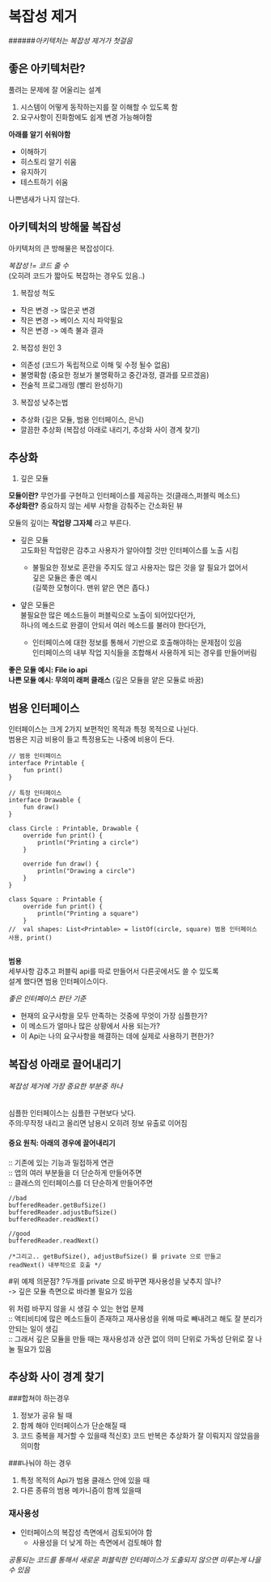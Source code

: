 # 복잡성 제거

######_아키텍처는 복잡성 제거가 첫걸음_


좋은 아키텍처란?
-
풀려는 문제에 잘 어울리는 설계

1) 시스템이 어떻게 동작하는지를 잘 이해할 수 있도록 함
2) 요구사항이 진화함에도 쉽게 변경 가능해야함

__아래를 알기 쉬워야함__
- 이해하기
- 히스토리 알기 쉬움
- 유지하기
- 테스트하기 쉬움

나쁜냄새가 나지 않는다. 

아키텍처의 방해물 복잡성
-
아키텍처의 큰 방해물은 복잡성이다.   

_복잡성 != 코드 줄 수_  
(오히려 코드가 짧아도 복잡하는 경우도 있음..)

1. 복잡성 척도   
- 작은 변경 -> 많은곳 변경
- 작은 변경 -> 베이스 지식 파악필요
- 작은 변경 -> 예측 불과 결과

2. 복잡성 원인 3
- 의존성 (코드가 독립적으로 이해 및 수정 될수 없음)
- 불명확함 (중요한 정보가 불명확하고 중간과정, 결과를 모르겠음)
- 전술적 프로그래밍 (빨리 완성하기)

3. 복잡성 낮추는법
- 추상화 (깊은 모듈, 범용 인터페이스, 은닉)
- 깔끔한 추상화 (복잡성 아래로 내리기, 추상화 사이 경계 찾기)

추상화
-

1. 깊은 모듈

__모듈이란?__ 무언가를 구현하고 인터페이스를 제공하는 것(클래스,퍼블릭 메소드)   
__추상화란?__ 중요하지 않는 세부 사항을 감춰주는 간소화된 뷰

모듈의 깊이는 **작업량 그자체** 라고 부른다.

- 깊은 모듈   
  고도화된 작업량은 감추고 사용자가 알아야할 것만 인터페이스를 노출 시킴
  
  - 불필요한 정보로 혼란을 주지도 않고 사용자는 많은 것을 알 필요가 없어서  
    깊은 모듈은 좋은 예시  
    (길쭉한 모형이다. 맨위 얕은 면은 좁다.)
       

- 얖은 모듈은    
  불필요한 많은 메소드들이 퍼블릭으로 노출이 되어있다던가,   
   하나의 메소드로 완결이 안되서 여러 메소드를 불러야 한다던가, 
  - 인터페이스에 대한 정보를 통해서 기반으로 호출해야하는 문제점이 있음   
    인터페이스의 내부 작업 지식들을 조합해서 사용하게 되는 경우를 만들어버림

__좋은 모듈 예시: File io api__   
__나쁜 모듈 예시: 무의미 래퍼 클래스__ (깊은 모듈을 얕은 모듈로 바꿈)

범용 인터페이스
-
인터페이스는 크게 2가지 보편적인 목적과 특정 목적으로 나뉜다.  
범용은 지금 비용이 들고 특정용도는 나중에 비용이 든다.
```
// 범용 인터페이스
interface Printable {
    fun print()
}

// 특정 인터페이스
interface Drawable {
    fun draw()
}

class Circle : Printable, Drawable {
    override fun print() {
        println("Printing a circle")
    }

    override fun draw() {
        println("Drawing a circle")
    }
}

class Square : Printable {
    override fun print() {
        println("Printing a square")
    }
//  val shapes: List<Printable> = listOf(circle, square) 범용 인터페이스 사용, print()
    
```
__범용__   
세부사항 감추고 퍼블릭 api를 따로 만들어서 다른곳에서도 쓸 수 있도록   
설계 했다면 범용 인터페이스이다.

*좋은 인터페이스 판단 기준*   
- 현재의 요구사항을 모두 만족하는 것중에 무엇이 가장 심플한가?   
- 이 메소드가 얼마나 많은 상황에서 사용 되는가?   
- 이 Api는 나의 요구사항을 해결하는 데에 실제로 사용하기 편한가?


복잡성 아래로 끌어내리기
-
###### 복잡성 제거에 가장 중요한 부분중 하나

심플한 인터페이스는 심플한 구현보다 낫다.   
주의:무작정 내리고 올리면 남용시 오히려 정보 유출로 이어짐      
   
#### 중요 원칙: 아래의 경우에 끌어내리기
:: 기존에 있는 기능과 밀접하게 연관    
:: 앱의 여러 부분들을 더 단순하게 만들어주면   
:: 클래스의 인터페이스를 더 단순하게 만들어주면

```
//bad
bufferedReader.getBufSize()
bufferedReader.adjustBufSize()
bufferedReader.readNext()

//good
bufferedReader.readNext()

/*그리고.. getBufSize(), adjustBufSize() 를 private 으로 만들고 
readNext() 내부적으로 호출 */
```
#위 예제 의문점? 
?두개를 private 으로 바꾸면 재사용성을 낮추지 않나?   
-> 깊은 모듈 측면으로 바라볼 필요가 있음 

위 처럼 바꾸지 않을 시 생길 수 있는 현업 문제   
:: 액티비티에 많은 메소드들이 존재하고 재사용성을 위해 따로 빼내려고 해도 잘 분리가 안되는 일이 생김   
:: 그래서 깊은 모듈을 만들 때는 재사용성과 상관 없이 의미 단위로 가독성 단위로
잘 나눌 필요가 있음
 
추상화 사이 경계 찾기
-
  ###합쳐야 하는경우
1) 정보가 공유 될 때
2) 함께 해야 인터페이스가 단순해질 때
3) 코드 중복을 제거할 수 있을때
   적신호) 코드 반복은 추상화가 잘 이뤄지지 않았음을 의미함

###나눠야 하는 경우
1) 특정 목적의 Api가 범용 클래스 안에 있을 때
2) 다른 종류의 범용 메카니즘이 함께 있을때

### 재사용성
- 인터페이스의 복잡성 측면에서 검토되어야 함
  - 사용성을 더 낮게 하는 측면에서 검토해야 함   

*공통되는 코드를 통해서 새로운 퍼블릭한 인터페이스가 도출되지 않으면
미루는게 나을 수 있음*